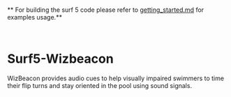 <br />

** For building the surf 5 code please refer to [getting_started.md](getting_started.md) for examples usage.**

<br />

# Surf5-Wizbeacon
WizBeacon provides audio cues to help visually impaired swimmers to time their flip turns and stay oriented in the pool using sound signals. 




<br />

